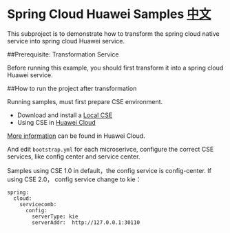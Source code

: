 # Spring Cloud Huawei Samples [中文](README_CN.md) 

This subproject is to demonstrate how to transform the spring cloud native service into spring cloud Huawei service.

##Prerequisite: Transformation Service

Before running this example, you should first transform it into a spring cloud Huawei service.

##How to run the project after transformation

Running samples, must first prepare CSE environment. 

* Download and install a [Local CSE](https://support.huaweicloud.com/devg-servicestage/ss-devg-0034.html)
* Using CSE in [Huawei Cloud](https://support.huaweicloud.com/devg-servicestage/ss-devg-0002.html)

[More information](https://support.huaweicloud.com/devg-servicestage/ss-devg-0006.html) can be found in Huawei Cloud. 

And edit `bootstrap.yml` for each microserivce, configure the correct CSE services, like config center and service center.

Samples using CSE 1.0 in default，the config service is config-center. If using  CSE 2.0， config service change to kie：

```
spring:
  cloud:
    servicecomb:
      config:
        serverType: kie
        serverAddr:  http://127.0.0.1:30110
```


